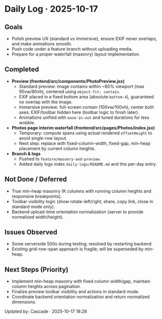 # Daily Log · 2025-10-17

## Goals
- Polish preview UX (standard vs immersive), ensure EXIF never overlaps, and make animations smooth.
- Push code under a feature branch without uploading media.
- Prepare for a proper waterfall (masonry) layout implementation.

## Completed
- **Preview (frontend/src/components/PhotoPreview.jsx)**
  - Standard preview: image contains within ~80% viewport (max 95vw/80vh), centered using `object-fit: contain`.
  - EXIF placed in a fixed bottom area (absolute `bottom-4`), guaranteed no overlap with the image.
  - Immersive preview: full-screen contain (100vw/100vh), center both axes; EXIF/toolbar hidden here (toolbar logic to finish later).
  - Animations unified with `ease-in-out` and tuned durations for less wobble.
- **Photos page interim waterfall (frontend/src/pages/Photos/index.jsx)**
  - Temporary: compute spans using actual rendered `offsetHeight` to avoid single-row layout.
  - Next step: replace with fixed-column-width, fixed-gap, min-heap placement by current column heights.
- **Branch & logs**
  - Pushed to `feature/masonry-and-preview`.
  - Added daily logs index `daily-logs/README.md` and this per-day entry.

## Not Done / Deferred
- True min-heap masonry (K columns with running column heights and responsive breakpoints).
- Toolbar visibility logic (show rotate-left/right, share, copy link, close in standard mode only).
- Backend upload-time orientation normalization (server to provide normalized width/height).

## Issues Observed
- Some serverside 500s during testing; resolved by restarting backend.
- Existing grid-row-span approach is fragile; will be superseded by min-heap.

## Next Steps (Priority)
- Implement min-heap masonry with fixed column width/gap, maintain column heights across pagination.
- Finalize preview toolbar visibility and actions in standard mode.
- Coordinate backend orientation normalization and return normalized dimensions.

Updated by: Cascade · 2025-10-17 18:28
